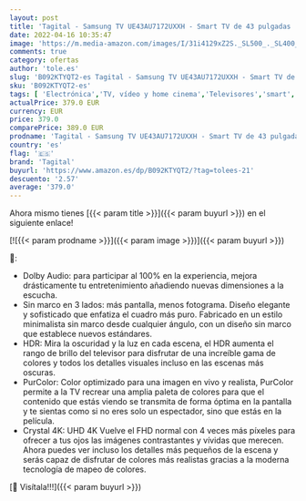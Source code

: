 ```yaml
---
layout: post
title: 'Tagital - Samsung TV UE43AU7172UXXH - Smart TV de 43 pulgadas  serie AU7192  Crystal UHD 4K  WiFi  2021 modelos  PurColor  Tizen OS  Dolby Audio 20 W  43 pulgadas / 108 cm '
date: 2022-04-16 10:35:47
image: 'https://m.media-amazon.com/images/I/31i4129xZ2S._SL500_._SL400_.jpg'
comments: true
category: ofertas
author: 'tole.es'
slug: 'B092KTYQT2-es Tagital - Samsung TV UE43AU7172UXXH - Smart TV de 43...'
sku: 'B092KTYQT2-es'
tags: [ 'Electrónica','TV, vídeo y home cinema','Televisores','smart','tagital','tv','🇪🇸', ]
actualPrice: 379.0 EUR
currency: EUR
price: 379.0
comparePrice: 389.0 EUR
prodname: 'Tagital - Samsung TV UE43AU7172UXXH - Smart TV de 43 pulgadas  serie AU7192  Crystal UHD 4K  WiFi  2021 modelos  PurColor  Tizen OS  Dolby Audio 20 W  43 pulgadas / 108 cm '
country: 'es'
flag: '🇪🇸'
brand: 'Tagital'
buyurl: 'https://www.amazon.es/dp/B092KTYQT2/?tag=tolees-21'
descuento: '2.57'
average: '379.0'
---
```


Ahora mismo tienes [{{< param title >}}]({{< param buyurl >}}) en el siguiente enlace!

[![{{< param prodname >}}]({{< param image >}})]({{< param buyurl >}})

🔎:

- Dolby Audio: para participar al 100% en la experiencia, mejora drásticamente tu entretenimiento añadiendo nuevas dimensiones a la escucha.
- Sin marco en 3 lados: más pantalla, menos fotograma. Diseño elegante y sofisticado que enfatiza el cuadro más puro. Fabricado en un estilo minimalista sin marco desde cualquier ángulo, con un diseño sin marco que establece nuevos estándares.
- HDR: Mira la oscuridad y la luz en cada escena, el HDR aumenta el rango de brillo del televisor para disfrutar de una increíble gama de colores y todos los detalles visuales incluso en las escenas más oscuras.
- PurColor: Color optimizado para una imagen en vivo y realista, PurColor permite a la TV recrear una amplia paleta de colores para que el contenido que estás viendo se transmita de forma óptima en la pantalla y te sientas como si no eres solo un espectador, sino que estás en la película.
- Crystal 4K: UHD 4K Vuelve el FHD normal con 4 veces más píxeles para ofrecer a tus ojos las imágenes contrastantes y vívidas que merecen. Ahora puedes ver incluso los detalles más pequeños de la escena y serás capaz de disfrutar de colores más realistas gracias a la moderna tecnología de mapeo de colores.

[🛒 Visítala!!!]({{< param buyurl >}})
